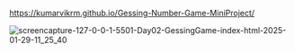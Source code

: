 https://kumarvikrm.github.io/Gessing-Number-Game-MiniProject/

![screencapture-127-0-0-1-5501-Day02-GessingGame-index-html-2025-01-29-11_25_40](https://github.com/user-attachments/assets/c0c919e5-3494-4e8a-b1e5-77d33b9ba5f6)
